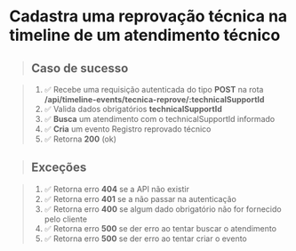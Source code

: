 # Cadastra uma reprovação técnica na timeline de um atendimento técnico

> ## Caso de sucesso

> 1. ✅ Recebe uma requisição autenticada do tipo **POST** na rota **/api/timeline-events/tecnica-reprove/:technicalSupportId**
> 2. ✅ Valida dados obrigatórios **technicalSupportId**
> 3. ✅ **Busca** um atendimento com o technicalSupportId informado
> 4. ✅ **Cria** um evento Registro reprovado técnico
> 5. ✅ Retorna **200** (ok)

> ## Exceções

> 1. ✅ Retorna erro **404** se a API não existir
> 2. ✅ Retorna erro **401** se a não passar na autenticação
> 3. ✅ Retorna erro **400** se algum dado obrigatório não for fornecido pelo cliente
> 4. ✅ Retorna erro **500** se der erro ao tentar buscar o atendimento
> 5. ✅ Retorna erro **500** se der erro ao tentar criar o evento

